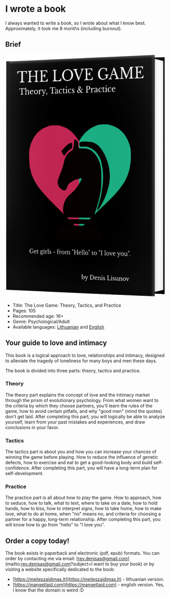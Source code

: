 # I wrote a book

I always wanted to write a book, so I wrote about what I know best. Approximately, it took me 8 months (including burnout).

## Brief

![cover](/static/images/mk2.png)

* Title: The Love Game: Theory, Tactics, and Practice
* Pages: 105
* Recommended age: 16+
* Genre: Psychological/Adult
* Available languages: [Lithuanian](https://meileszaidimas.lt) and [English](https://mangetlaid.com)

## Your guide to love and intimacy

This book is a logical approach to love, relationships and intimacy, designed to alleviate the tragedy of loneliness for many boys and men these days.

The book is divided into three parts: theory, tactics and practice.

### Theory

The theory part explains the concept of love and the intimacy market through the prism of evolutionary psychology. From what women want to the criteria by which they choose partners, you'll learn the rules of the game, how to avoid certain pitfalls, and why "good men" (mind the quotes) don't get laid. After completing this part, you will logically be able to analyze yourself, learn from your past mistakes and experiences, and draw conclusions in your favor.

### Tactics

The tactics part is about you and how you can increase your chances of winning the game before playing. How to reduce the influence of genetic defects, how to exercise and eat to get a good-looking body and build self-confidence. After completing this part, you will have a long-term plan for self-development.

### Practice

The practice part is all about how to play the game. How to approach, how to seduce, how to talk, what to text, where to take on a date, how to hold hands, how to kiss, how to interpret signs, how to take home, how to make love, what to do at home, when "no" means no, and criteria for choosing a partner for a happy, long-term relationship. After completing this part, you will know how to go from "hello" to "I love you".

## Order a copy today!

The book exists in paperback and electronic (pdf, epub) formats. You can order by contacting me via email: [rev.denisas@gmail.com](mailto:rev.denisas@gmail.com?subject=I want to buy your book) or by visiting a website specifically dedicated to the book: 

* [https://meileszaidimas.lt](https://meileszaidimas.lt) - lithuanian version.
* [https://mangetlaid.com](https://mangetlaid.com) - english version. Yes, I know that the domain is weird :D